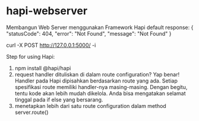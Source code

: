 # hapi-webserver
Membangun Web Server menggunakan Framework Hapi
default response:
{
"statusCode": 404,
"error": "Not Found",
"message": "Not Found"
}

<!-- cek koneksi menggunakan terminal -->
curl -X POST http://127.0.0.1:5000/ -i

Step for using Hapi:

1. npm install @hapi/hapi
2. request handler dituliskan di dalam route configuration? Yap benar! Handler pada Hapi dipisahkan berdasarkan route yang ada. Setiap spesifikasi route memiliki handler-nya masing-masing. Dengan begitu, tentu kode akan lebih mudah dikelola. Anda bisa mengatakan selamat tinggal pada if else yang bersarang.
3. menetapkan lebih dari satu route configuration dalam method server.route()
